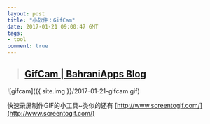 ```yaml
---
layout: post
title: "小软件：GifCam"
date: 2017-01-21 09:00:47 GMT
tags:
- tool
comment: true
---
```


> ## [GifCam | BahraniApps Blog](http://blog.bahraniapps.com/gifcam/)

![gifcam]({{ site.img }}/2017-01-21-gifcam.gif)

快速录屏制作GIF的小工具~类似的还有 [http://www.screentogif.com/](http://www.screentogif.com/)
